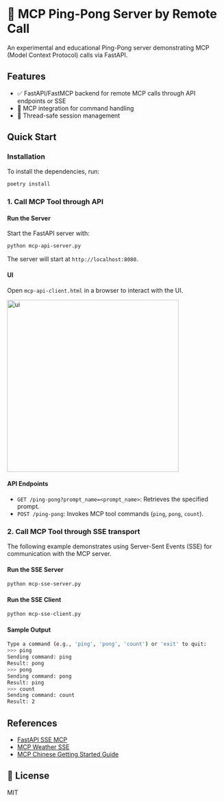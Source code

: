 # 🏓 MCP Ping-Pong Server by Remote Call

An experimental and educational Ping-Pong server demonstrating MCP (Model Context Protocol) calls via FastAPI.

## Features

- ✅ FastAPI/FastMCP backend for remote MCP calls through API endpoints or SSE
- 🔄 MCP integration for command handling
- 🔐 Thread-safe session management

## Quick Start

### Installation

To install the dependencies, run:

```bash
poetry install
```

### 1. Call MCP Tool through API

#### Run the Server

Start the FastAPI server with:

```bash
python mcp-api-server.py
```

The server will start at `http://localhost:8080`.

#### UI

Open `mcp-api-client.html` in a browser to interact with the UI.

<img alt="ui" src="doc/pingpong-ui.png" width="400"/>

#### API Endpoints

- `GET /ping-pong?prompt_name=<prompt_name>`: Retrieves the specified prompt.
- `POST /ping-pong`: Invokes MCP tool commands (`ping`, `pong`, `count`).

### 2. Call MCP Tool through SSE transport

The following example demonstrates using Server-Sent Events (SSE) for communication with the MCP server.

#### Run the SSE Server

```bash
python mcp-sse-server.py
```

#### Run the SSE Client

```bash
python mcp-sse-client.py
```

#### Sample Output

```bash
Type a command (e.g., 'ping', 'pong', 'count') or 'exit' to quit:
>>> ping
Sending command: ping
Result: pong
>>> pong
Sending command: pong
Result: ping
>>> count
Sending command: count
Result: 2
```

## References

- [FastAPI SSE MCP](https://github.com/ragieai/fastapi-sse-mcp)
- [MCP Weather SSE](https://github.com/justjoehere/mcp-weather-sse)
- [MCP Chinese Getting Started Guide](https://github.com/liaokongVFX/MCP-Chinese-Getting-Started-Guide)

## 📄 License

MIT

